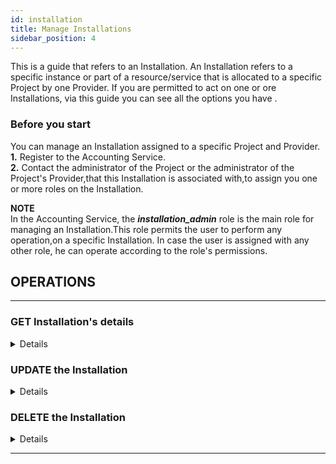 ```yaml
---
id: installation
title: Manage Installations
sidebar_position: 4
---
```


This is a guide that refers to an Installation. An Installation refers to a specific instance or part of a resource/service that is allocated to a specific Project by one Provider. If you are permitted to act on one or ore Installations, via this guide you can see all the options you have .

### Before you start

You can manage an Installation assigned to a specific Project and Provider.<br/>
**1.** Register to the Accounting Service.<br/>
**2.** Contact the administrator of the Project or the administrator of the Project's Provider,that this Installation is associated with,to assign you one or more roles on the Installation.

**ΝΟΤΕ** <br/>
In the Accounting Service, the **_installation_admin_** role is the main role for managing an Installation.This role permits the user to perform any operation,on a specific Installation.
In case the user is assigned with any other role, he can operate according to the role's permissions.

## OPERATIONS 

--- 

### GET Installation's details 
<details>
You can get the details of the Installation.Apply a request to the Accounting Service API.
<b> For more details,how to syntax the request,see <a href="https://argoeu.github.io/argo-accounting/docs/api/installation#get---fetch-an-existing-installation">here</a></b>
</details>


### UPDATE the Installation
<details>
You can update the Installation.Apply a request to the Accounting Service API,providing the new values of the Installation's properties.
<b> For more details,how to syntax the request,see <a href="https://argoeu.github.io/argo-accounting/docs/api/installation#patch---update-an-existing-installation">here.</a></b>
</details>

### DELETE the Installation
<details>
You can delete the Installation.Apply a request to the Accounting Service API.If Metrics are assigned to the Installation,no DELETE action can take place.In this case,you need to delete all the assigned Metrics.
<b> For more details,how to syntax the request,see <a href="https://argoeu.github.io/argo-accounting/docs/api/installation#delete---delete-an-existing-installation">here.</a></b>
</details>

---

